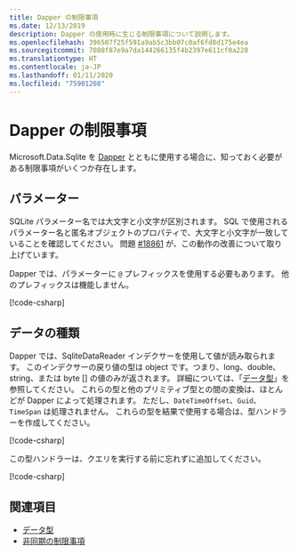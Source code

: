 ```yaml
---
title: Dapper の制限事項
ms.date: 12/13/2019
description: Dapper の使用時に生じる制限事項について説明します。
ms.openlocfilehash: 396507f25f591a9ab5c3bb07c0af6fd8d175e4ea
ms.sourcegitcommit: 7088f87e9a7da144266135f4b2397e611cf0a228
ms.translationtype: HT
ms.contentlocale: ja-JP
ms.lasthandoff: 01/11/2020
ms.locfileid: "75901208"
---
```

# <a name="dapper-limitations"></a>Dapper の制限事項

Microsoft.Data.Sqlite を [Dapper](https://stackexchange.github.io/Dapper/) とともに使用する場合に、知っておく必要がある制限事項がいくつか存在します。

## <a name="parameters"></a>パラメーター

SQLite パラメーター名では大文字と小文字が区別されます。 SQL で使用されるパラメーター名と匿名オブジェクトのプロパティで、大文字と小文字が一致していることを確認してください。 問題 [#18861](https://github.com/dotnet/efcore/issues/18861) が、この動作の改善について取り上げています。

Dapper では、パラメーターに `@` プレフィックスを使用する必要もあります。 他のプレフィックスは機能しません。

[!code-csharp[](../../../../samples/snippets/standard/data/sqlite/DapperSample/Program.cs?name=snippet_Parameter)]

## <a name="data-types"></a>データの種類

Dapper では、SqliteDataReader インデクサーを使用して値が読み取られます。 このインデクサーの戻り値の型は object です。つまり、long、double、string、または byte [] の値のみが返されます。 詳細については、「[データ型](types.md)」を参照してください。 これらの型と他のプリミティブ型との間の変換は、ほとんどが Dapper によって処理されます。 ただし、`DateTimeOffset`、`Guid`、`TimeSpan` は処理されません。 これらの型を結果で使用する場合は、型ハンドラーを作成してください。

[!code-csharp[](../../../../samples/snippets/standard/data/sqlite/DapperSample/Program.cs?name=snippet_TypeHandlers)]

この型ハンドラーは、クエリを実行する前に忘れずに追加してください。

[!code-csharp[](../../../../samples/snippets/standard/data/sqlite/DapperSample/Program.cs?name=snippet_AddTypeHandlers)]

## <a name="see-also"></a>関連項目

* [データ型](types.md)
* [非同期の制限事項](async.md)
